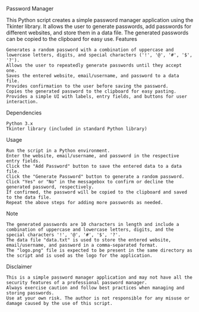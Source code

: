Password Manager

This Python script creates a simple password manager application using the Tkinter library. It allows the user to generate passwords, add passwords for different websites, and store them in a data file. The generated passwords can be copied to the clipboard for easy use.
Features

    Generates a random password with a combination of uppercase and lowercase letters, digits, and special characters ('!', '@', '#', '$', '?').
    Allows the user to repeatedly generate passwords until they accept one.
    Saves the entered website, email/username, and password to a data file.
    Provides confirmation to the user before saving the password.
    Copies the generated password to the clipboard for easy pasting.
    Provides a simple UI with labels, entry fields, and buttons for user interaction.

Dependencies

    Python 3.x
    Tkinter library (included in standard Python library)

Usage

    Run the script in a Python environment.
    Enter the website, email/username, and password in the respective entry fields.
    Click the "Add Password" button to save the entered data to a data file.
    Click the "Generate Password" button to generate a random password.
    Click "Yes" or "No" in the messagebox to confirm or decline the generated password, respectively.
    If confirmed, the password will be copied to the clipboard and saved to the data file.
    Repeat the above steps for adding more passwords as needed.

Note

    The generated passwords are 10 characters in length and include a combination of uppercase and lowercase letters, digits, and the special characters '!', '@', '#', '$', '?'.
    The data file "data.txt" is used to store the entered website, email/username, and password in a comma-separated format.
    The "logo.png" file is expected to be present in the same directory as the script and is used as the logo for the application.

Disclaimer

    This is a simple password manager application and may not have all the security features of a professional password manager.
    Always exercise caution and follow best practices when managing and storing passwords.
    Use at your own risk. The author is not responsible for any misuse or damage caused by the use of this script.
